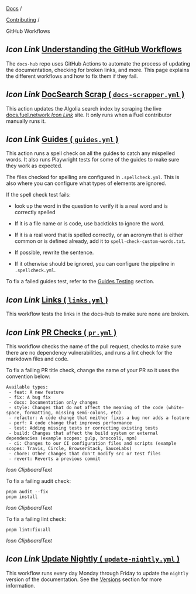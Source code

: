 [Docs](https://docs.fuel.network/) /

[Contributing](https://docs.fuel.network/docs/contributing/) /

GitHub Workflows

## _Icon Link_ [Understanding the GitHub Workflows](https://docs.fuel.network/docs/contributing/github-workflows/\#understanding-the-github-workflows)

The `docs-hub` repo uses GitHub Actions to automate the process of updating the documentation, checking for broken links, and more. This page explains the different workflows and how to fix them if they fail.

## _Icon Link_ [DocSearch Scrap ( `docs-scrapper.yml` )](https://docs.fuel.network/docs/contributing/github-workflows/\#docsearch-scrap-docs-scrapperyml-)

This action updates the Algolia search index by scraping the live [docs.fuel.network _Icon Link_](http://docs.fuel.network/) site. It only runs when a Fuel contributor manually runs it.

## _Icon Link_ [Guides ( `guides.yml` )](https://docs.fuel.network/docs/contributing/github-workflows/\#guides-guidesyml-)

This action runs a spell check on all the guides to catch any mispelled words. It also runs Playwright tests for some of the guides to make sure they work as expected.

The files checked for spelling are configured in `.spellcheck.yml`. This is also where you can configure what types of elements are ignored.

If the spell check test fails:

- look up the word in the question to verify it is a real word and is correctly spelled

- If it is a file name or is code, use backticks to ignore the word.

- If it is a real word that is spelled correctly, or an acronym that is either common or is defined already, add it to `spell-check-custom-words.txt`.

- If possible, rewrite the sentence.

- If it otherwise should be ignored, you can configure the pipeline in `.spellcheck.yml`.


To fix a failed guides test, refer to the [Guides Testing](https://docs.fuel.network/docs/contributing/guides/#testing) section.

## _Icon Link_ [Links ( `links.yml` )](https://docs.fuel.network/docs/contributing/github-workflows/\#links-linksyml-)

This workflow tests the links in the docs-hub to make sure none are broken.

## _Icon Link_ [PR Checks ( `pr.yml` )](https://docs.fuel.network/docs/contributing/github-workflows/\#pr-checks-pryml-)

This workflow checks the name of the pull request, checks to make sure there are no dependency vulnerabilities, and runs a lint check for the markdown files and code.

To fix a failing PR title check, change the name of your PR so it uses the convention below:

```fuel_Box fuel_Box-idXKMmm-css
Available types:
 - feat: A new feature
 - fix: A bug fix
 - docs: Documentation only changes
 - style: Changes that do not affect the meaning of the code (white-space, formatting, missing semi-colons, etc)
 - refactor: A code change that neither fixes a bug nor adds a feature
 - perf: A code change that improves performance
 - test: Adding missing tests or correcting existing tests
 - build: Changes that affect the build system or external dependencies (example scopes: gulp, broccoli, npm)
 - ci: Changes to our CI configuration files and scripts (example scopes: Travis, Circle, BrowserStack, SauceLabs)
 - chore: Other changes that don't modify src or test files
 - revert: Reverts a previous commit
```

_Icon ClipboardText_

To fix a failing audit check:

```fuel_Box fuel_Box-idXKMmm-css
pnpm audit --fix
pnpm install
```

_Icon ClipboardText_

To fix a failing lint check:

```fuel_Box fuel_Box-idXKMmm-css
pnpm lint:fix:all
```

_Icon ClipboardText_

## _Icon Link_ [Update Nightly ( `update-nightly.yml` )](https://docs.fuel.network/docs/contributing/github-workflows/\#update-nightly-update-nightlyyml-)

This workflow runs every day Monday through Friday to update the `nightly` version of the documentation. See the [Versions](https://docs.fuel.network/docs/contributing/versions/) section for more information.